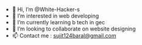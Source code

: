 - 👋 Hi, I’m @White-Hacker-s
- 👀 I’m interested in web developing 
- 🌱 I’m currently learning b tech in gec
- 💞️ I’m looking to collaborate on website designing
- 📫 Contact me : sujit124baral@gmail.com 

<!-- 
White-Hacker-s/White-Hacker-s is a ✨ special ✨ repository because its `README.md` (this file) appears on your GitHub profile.
You can click the Preview link to take a look at your changes.
--->
